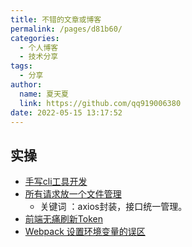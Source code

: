 ```yaml
---
title: 不错的文章或博客
permalink: /pages/d81b60/
categories: 
  - 个人博客
  - 技术分享
tags: 
  - 分享
author: 
  name: 夏天夏
  link: https://github.com/qq919006380
date: 2022-05-15 13:17:52
---
```

## 实操
- [手写cli工具开发](https://juejin.im/post/5cc160b2f265da03452bdf5b)
- [所有请求放一个文件管理](https://www.jianshu.com/p/72d911b6d61d)
    - 关键词 ：axios封装，接口统一管理。
- [前端无痛刷新Token](https://juejin.cn/post/7075348765162340383)
- [Webpack 设置环境变量的误区](https://juejin.cn/post/6844904023791796237)


